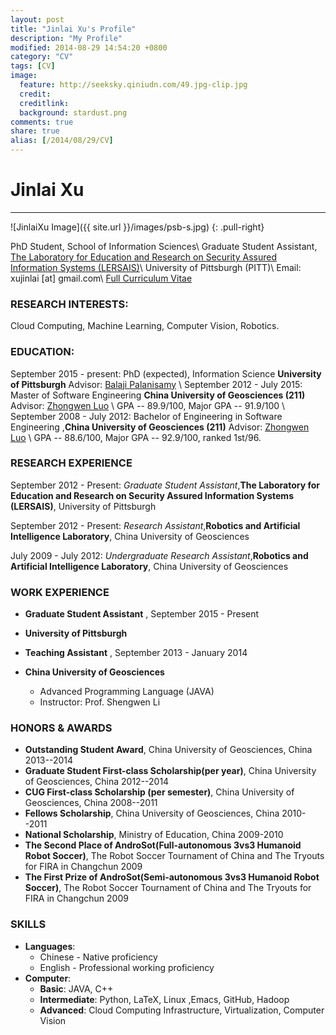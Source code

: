 ```yaml
---
layout: post
title: "Jinlai Xu's Profile"
description: "My Profile"
modified: 2014-08-29 14:54:20 +0800
category: "CV"
tags: [CV]
image:
  feature: http://seeksky.qiniudn.com/49.jpg-clip.jpg
  credit:
  creditlink:
  background: stardust.png
comments: true
share: true
alias: [/2014/08/29/CV]
---
```


# Jinlai Xu
------
![JinlaiXu Image]({{ site.url }}/images/psb-s.jpg)
{: .pull-right}

PhD Student, School of Information Sciences\\
Graduate Student Assistant, [The Laboratory for Education and Research on Security Assured Information Systems (LERSAIS)](http://www.sis.pitt.edu/lersais/index.php)\\
University of Pittsburgh (PITT)\\
Email: xujinlai [at] gmail.com\\
<a href="{{ site.url }}/files/cv_XuJinlai.pdf" class="btn btn-info">Full Curriculum Vitae</a>

### **RESEARCH INTERESTS:**
 Cloud Computing, Machine Learning, Computer Vision, Robotics.


### **EDUCATION:**
September 2015 - present: PhD (expected), Information Science  **University of Pittsburgh**      Advisor:  [Balaji Palanisamy](http://www.sis.pitt.edu/bpalan/)
\\
September 2012 - July 2015: Master of Software Engineering  **China University of Geosciences  (211)**      Advisor:  [Zhongwen Luo](http://xgxy.cug.edu.cn/rjgcx/lzw/)
\\
GPA -- 89.9/100, Major GPA -- 91.9/100 \\
September 2008 - July 2012: Bachelor of Engineering in Software Engineering ,**China University of Geosciences  (211)** Advisor:  [Zhongwen Luo](http://xgxy.cug.edu.cn/rjgcx/lzw/)
\\
GPA -- 88.6/100, Major GPA -- 92.9/100, ranked 1st/96.

<!--more-->


### **RESEARCH EXPERIENCE**
September 2012 - Present: *Graduate Student Assistant*,**The Laboratory for Education and Research on Security Assured Information Systems (LERSAIS)**, University of Pittsburgh

September 2012 - Present: *Research Assistant*,**Robotics and Artificial Intelligence Laboratory**, China University of Geosciences


July 2009 - July 2012: *Undergraduate Research Assistant*,**Robotics and Artificial Intelligence Laboratory**, China University of Geosciences


### WORK EXPERIENCE
 + **Graduate Student Assistant** , September 2015 - Present
 + **University of Pittsburgh**

 + **Teaching Assistant** , September 2013 - January 2014
 + **China University of Geosciences**
   + Advanced Programming Language (JAVA)
   + Instructor: Prof. Shengwen Li


### HONORS & AWARDS
 + **Outstanding Student Award**, China University of Geosciences, China       2013--2014
 + **Graduate Student First-class Scholarship(per year)**, China University of Geosciences, China                2012--2014
 + **CUG First-class Scholarship (per semester)**, China University of Geosciences, China       2008--2011
 + **Fellows Scholarship**, China University of Geosciences, China       2010--2011
 + **National Scholarship**, Ministry of Education, China                2009-2010
 + **The Second Place of AndroSot(Full-autonomous 3vs3 Humanoid Robot Soccer)**, The Robot Soccer Tournament of China and The Tryouts for FIRA in Changchun                                    2009
 + **The First Prize of AndroSot(Semi-autonomous 3vs3 Humanoid Robot Soccer)**, The Robot Soccer Tournament of China and The Tryouts for FIRA in Changchun                                      2009

### SKILLS
 + **Languages**:
   + Chinese - Native proficiency
   + English - Professional working proficiency
 + **Computer**:
   + **Basic**: JAVA, C++
   + **Intermediate**: Python, LaTeX, Linux ,Emacs, GitHub, Hadoop
   + **Advanced**: Cloud Computing Infrastructure, Virtualization, Computer Vision

